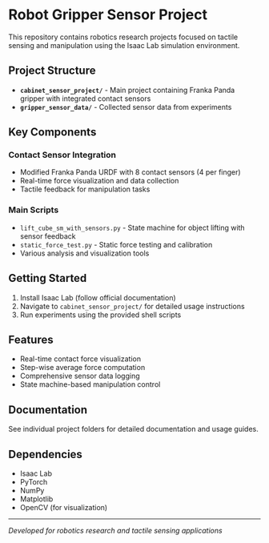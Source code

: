 # Robot Gripper Sensor Project

This repository contains robotics research projects focused on tactile sensing and manipulation using the Isaac Lab simulation environment.

## Project Structure

- **`cabinet_sensor_project/`** - Main project containing Franka Panda gripper with integrated contact sensors
- **`gripper_sensor_data/`** - Collected sensor data from experiments

## Key Components

### Contact Sensor Integration
- Modified Franka Panda URDF with 8 contact sensors (4 per finger)
- Real-time force visualization and data collection
- Tactile feedback for manipulation tasks

### Main Scripts
- `lift_cube_sm_with_sensors.py` - State machine for object lifting with sensor feedback
- `static_force_test.py` - Static force testing and calibration
- Various analysis and visualization tools

## Getting Started

1. Install Isaac Lab (follow official documentation)
2. Navigate to `cabinet_sensor_project/` for detailed usage instructions
3. Run experiments using the provided shell scripts

## Features

- Real-time contact force visualization
- Step-wise average force computation
- Comprehensive sensor data logging
- State machine-based manipulation control

## Documentation

See individual project folders for detailed documentation and usage guides.

## Dependencies

- Isaac Lab
- PyTorch
- NumPy
- Matplotlib
- OpenCV (for visualization)

---

*Developed for robotics research and tactile sensing applications* 